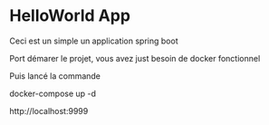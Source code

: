 # HelloWorld App

Ceci est un simple un application spring boot

Port démarer le projet, vous avez just besoin de docker fonctionnel

Puis lancé la commande

docker-compose up -d

http://localhost:9999
